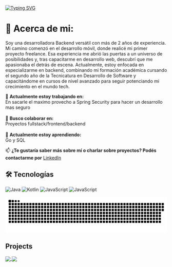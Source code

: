 [![Typing SVG](https://readme-typing-svg.herokuapp.com?color=FF3670&size=35&center=true&vCenter=true&width=1000&lines=Bienvenido!;Mi+nombre+es+Sofi👋;Soy+desarrolladora+Backend)](https://git.io/typing-svg)

# 💫 Acerca de mi:

Soy una desarrolladora Backend versátil con más de 2 años de experiencia. Mi camino comenzó en el desarrollo móvil, donde realicé mi primer proyecto freelance. Esa experiencia me abrió las puertas a un universo de posibilidades y, tras capacitarme en desarrollo web, descubrí que me apasionaba el detrás de escena.
Actualmente, estoy enfocada en especializarme en backend, combinando mi formación académica cursando el segundo año de la Tecnicatura en Desarrollo de Software y capacitándome en cursos de nivel avanzado para seguir potenciando mi crecimiento en el mundo tech.

🔭 **Actualmente estoy trabajando en:**<br>En sacarle el maximo provecho a Spring Security para hacer un desarrollo mas seguro<br><br>👯 **Busco colaborar en:**<br>Proyectos fullstack/frontend/backend<br><br>🌱 **Actualmente estoy aprendiendo:** <br>Go y SQL<br>
 
 📫 **¿Te gustaría saber más sobre mí o charlar sobre proyectos? Podés contactarme por** [LinkedIn](www.linkedin.com/in/sofia-aguilar-developer)

 ## 🛠 Tecnologías 
![Java](https://img.shields.io/badge/-Java-000000?style=flat&logo=java)
![Kotlin](https://img.shields.io/badge/-Kotlin-000000?style=flat&logo=kotlin)
![JavaScript](https://img.shields.io/badge/-JavaScript-000000?style=flat&logo=javaScript)
![JavaScript](https://img.shields.io/badge/-React-000000?style=flat&logo=react)

  <div align="center">
    <picture align="center">
      <source media="(prefers-color-scheme: dark)" srcset="https://raw.githubusercontent.com/Niefee/niefee/master/assets/github-contribution-grid-snake.svg">
      <source media="(prefers-color-scheme: light)" srcset="https://raw.githubusercontent.com/Niefee/niefee/master/assets/github-contribution-grid-snake.svg">
      <img alt="github contribution grid snake animation" src="https://raw.githubusercontent.com/Niefee/niefee/master/assets/github-contribution-grid-snake.svg">
    </picture>
</div>

## Projects
<a href="https://github.com/SofiaJuego/OffiSpace">
  <img align="center" src="https://github-readme-stats.vercel.app/api/pin/?username=SofiaJuego&repo=OffiSpace&theme=tokyonight&hide_border=true&show_owner=true"width="400"/>
</a>

<a href="https://github.com/SofiaJuego/DentalClinic-MVC">
  <img align="center" src="https://github-readme-stats.vercel.app/api/pin/?username=SofiaJuego&repo=DentalClinic-MVC&theme=tokyonight&hide_border=true&show_owner=true"width="400" />
</a>
